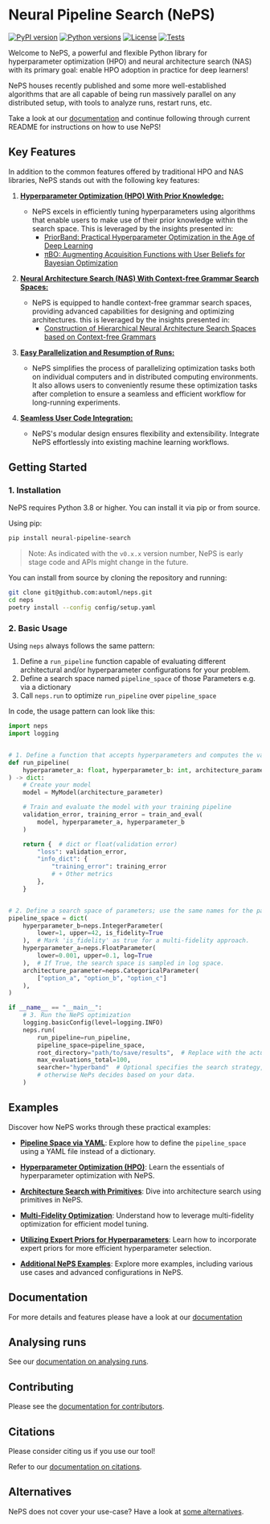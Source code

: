 # Neural Pipeline Search (NePS)

[![PyPI version](https://img.shields.io/pypi/v/neural-pipeline-search?color=informational)](https://pypi.org/project/neural-pipeline-search/)
[![Python versions](https://img.shields.io/pypi/pyversions/neural-pipeline-search)](https://pypi.org/project/neural-pipeline-search/)
[![License](https://img.shields.io/pypi/l/neural-pipeline-search?color=informational)](LICENSE)
[![Tests](https://github.com/automl/neps/actions/workflows/tests.yaml/badge.svg)](https://github.com/automl/neps/actions)

Welcome to NePS, a powerful and flexible Python library for hyperparameter optimization (HPO) and neural architecture search (NAS) with its primary goal: enable HPO adoption in practice for deep learners!

NePS houses recently published and some more well-established algorithms that are all capable of being run massively parallel on any distributed setup, with tools to analyze runs, restart runs, etc.

Take a look at our [documentation](https://automl.github.io/neps/latest/) and continue following through current README for instructions on how to use NePS!


## Key Features

In addition to the common features offered by traditional HPO and NAS libraries, NePS stands out with the following key features:

1. [**Hyperparameter Optimization (HPO) With Prior Knowledge:**](neps_examples/template/priorband_template.py)
    - NePS excels in efficiently tuning hyperparameters using algorithms that enable users to make use of their prior knowledge within the search space. This is leveraged by the insights presented in:
        - [PriorBand: Practical Hyperparameter Optimization in the Age of Deep Learning](https://arxiv.org/abs/2306.12370)
        - [πBO: Augmenting Acquisition Functions with User Beliefs for Bayesian Optimization](https://arxiv.org/abs/2204.11051)

2. [**Neural Architecture Search (NAS) With Context-free Grammar Search Spaces:**](neps_examples/basic_usage/architecture.py)
    - NePS is equipped to handle context-free grammar search spaces, providing advanced capabilities for designing and optimizing architectures. this is leveraged by the insights presented in:
        - [Construction of Hierarchical Neural Architecture Search Spaces based on Context-free Grammars](https://arxiv.org/abs/2211.01842)

3. [**Easy Parallelization and Resumption of Runs:**](docs/parallelization.md)
      - NePS simplifies the process of parallelizing optimization tasks both on individual computers and in distributed
   computing environments. It also allows users to conveniently resume these optimization tasks after completion to
   ensure a seamless and efficient workflow for long-running experiments.

4. [**Seamless User Code Integration:**](neps_examples/template/)
    - NePS's modular design ensures flexibility and extensibility. Integrate NePS effortlessly into existing machine learning workflows.

## Getting Started

### 1. Installation
NePS requires Python 3.8 or higher. You can install it via pip or from source.

Using pip:
```bash
pip install neural-pipeline-search
```

> Note: As indicated with the `v0.x.x` version number, NePS is early stage code and APIs might change in the future.

You can install from source by cloning the repository and running:
```bash
git clone git@github.com:automl/neps.git
cd neps
poetry install --config config/setup.yaml
```

### 2. Basic Usage

Using `neps` always follows the same pattern:

1. Define a `run_pipeline` function capable of evaluating different architectural and/or hyperparameter configurations
   for your problem.
2. Define a search space named `pipeline_space` of those Parameters e.g. via a dictionary
3. Call `neps.run` to optimize `run_pipeline` over `pipeline_space`

In code, the usage pattern can look like this:

```python
import neps
import logging


# 1. Define a function that accepts hyperparameters and computes the validation error
def run_pipeline(
    hyperparameter_a: float, hyperparameter_b: int, architecture_parameter: str
) -> dict:
    # Create your model
    model = MyModel(architecture_parameter)

    # Train and evaluate the model with your training pipeline
    validation_error, training_error = train_and_eval(
        model, hyperparameter_a, hyperparameter_b
    )

    return {  # dict or float(validation error)
        "loss": validation_error,
        "info_dict": {
            "training_error": training_error
            # + Other metrics
        },
    }


# 2. Define a search space of parameters; use the same names for the parameters as in run_pipeline
pipeline_space = dict(
    hyperparameter_b=neps.IntegerParameter(
        lower=1, upper=42, is_fidelity=True
    ),  # Mark 'is_fidelity' as true for a multi-fidelity approach.
    hyperparameter_a=neps.FloatParameter(
        lower=0.001, upper=0.1, log=True
    ),  # If True, the search space is sampled in log space.
    architecture_parameter=neps.CategoricalParameter(
        ["option_a", "option_b", "option_c"]
    ),
)

if __name__ == "__main__":
    # 3. Run the NePS optimization
    logging.basicConfig(level=logging.INFO)
    neps.run(
        run_pipeline=run_pipeline,
        pipeline_space=pipeline_space,
        root_directory="path/to/save/results",  # Replace with the actual path.
        max_evaluations_total=100,
        searcher="hyperband"  # Optional specifies the search strategy,
        # otherwise NePs decides based on your data.
    )
```

## Examples

Discover how NePS works through these practical examples:
* **[Pipeline Space via YAML](neps_examples/basic_usage/hpo_usage_example.py)**: Explore how to define the `pipeline_space` using a
  YAML file instead of a dictionary.

* **[Hyperparameter Optimization (HPO)](neps_examples/basic_usage/hyperparameters.py)**: Learn the essentials of hyperparameter optimization with NePS.

* **[Architecture Search with Primitives](neps_examples/basic_usage/architecture.py)**: Dive into architecture search using primitives in NePS.

* **[Multi-Fidelity Optimization](neps_examples/efficiency/multi_fidelity.py)**: Understand how to leverage multi-fidelity optimization for efficient model tuning.

* **[Utilizing Expert Priors for Hyperparameters](neps_examples/efficiency/expert_priors_for_hyperparameters.py)**: Learn how to incorporate expert priors for more efficient hyperparameter selection.

* **[Additional NePS Examples](neps_examples/)**: Explore more examples, including various use cases and advanced configurations in NePS.

## Documentation

For more details and features please have a look at our [documentation](https://automl.github.io/neps/latest/)

## Analysing runs

See our [documentation on analysing runs](https://automl.github.io/neps/latest/analyse).

## Contributing

Please see the [documentation for contributors](https://automl.github.io/neps/latest/contributing/).

## Citations

Please consider citing us if you use our tool!

Refer to our [documentation on citations](https://automl.github.io/neps/latest/citations/).

## Alternatives

NePS does not cover your use-case? Have a look at [some alternatives](https://automl.github.io/neps/latest/alternatives).